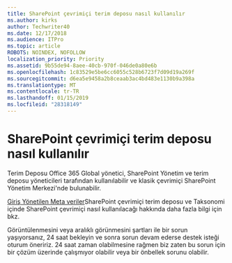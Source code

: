 ```yaml
---
title: SharePoint çevrimiçi terim deposu nasıl kullanılır
ms.author: kirks
author: Techwriter40
ms.date: 12/17/2018
ms.audience: ITPro
ms.topic: article
ROBOTS: NOINDEX, NOFOLLOW
localization_priority: Priority
ms.assetid: 9b55de94-8aee-40cb-970f-046de0a80e6b
ms.openlocfilehash: 1c83529e5be6cc6055c528b6723f7d09d19a269f
ms.sourcegitcommit: d6ea5e9458a2b8ceaab3ac4bd483e1130b9a398a
ms.translationtype: MT
ms.contentlocale: tr-TR
ms.lasthandoff: 01/15/2019
ms.locfileid: "28318149"
---
```

# <a name="how-to-use-the-sharepoint-online-term-store"></a>SharePoint çevrimiçi terim deposu nasıl kullanılır

Terim Deposu Office 365 Global yönetici, SharePoint Yönetim ve terim deposu yöneticileri tarafından kullanılabilir ve klasik çevrimiçi SharePoint Yönetim Merkezi'nde bulunabilir. 
  
[Giriş Yönetilen Meta veriler](https://go.microsoft.com/fwlink/?linkid=2044674&amp;clcid=0x409)SharePoint çevrimiçi terim deposu ve Taksonomi içinde SharePoint çevrimiçi nasıl kullanılacağı hakkında daha fazla bilgi için bkz.
  
Görüntülenmesini veya aralıklı görünmesini şartları ile bir sorun yaşıyorsanız, 24 saat bekleyin ve sonra sorun devam ederse destek isteği oturum öneririz. 24 saat zaman olabilmesine rağmen biz zaten bu sorun için bir çözüm üzerinde çalışmıyor olabilir veya bir önbellek sorunu olabilir.
  

